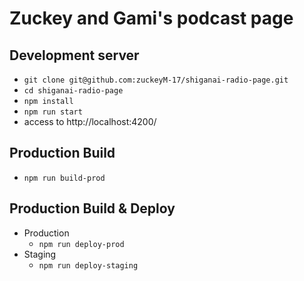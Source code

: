 # Zuckey and Gami's podcast page
## Development server
- `git clone git@github.com:zuckeyM-17/shiganai-radio-page.git`
- `cd shiganai-radio-page`
- `npm install`
- `npm run start`
- access to http://localhost:4200/

## Production Build
- `npm run build-prod`

## Production Build & Deploy
- Production
    - `npm run deploy-prod`
- Staging
    - `npm run deploy-staging`